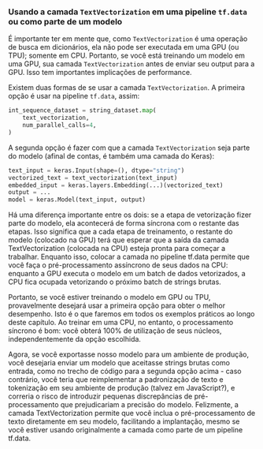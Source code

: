 ### Usando a camada `TextVectorization` em uma pipeline `tf.data` ou como parte de um modelo

É importante ter em mente que, como `TextVectorization` é uma operação de busca em dicionários, ela não pode ser executada em uma GPU (ou TPU); somente em CPU. Portanto, se você está treinando um modelo em uma GPU, sua camada `TextVectorization` antes de enviar seu output para a GPU. Isso tem importantes implicações de performance.

Existem duas formas de se usar a camada `TextVectorization`. A primeira opção é usar na pipeline `tf.data`, assim:

```python
int_sequence_dataset = string_dataset.map(
    text_vectorization,
    num_parallel_calls=4,
)
```

A segunda opção é fazer com que a camada `TextVectorization` seja parte do modelo (afinal de contas, é também uma camada do Keras):

```python
text_input = keras.Input(shape=(), dtype="string")
vectorized_text = text_vectorization(text_input)
embedded_input = keras.layers.Embedding(...)(vectorized_text)
output = ...
model = keras.Model(text_input, output)
```

Há uma diferença importante entre os dois: se a etapa de vetorização fizer parte do modelo, ela acontecerá de forma síncrona com o restante das etapas. Isso significa que a cada etapa de treinamento, o restante do modelo (colocado na GPU) terá que esperar que a saída da camada TextVectorization (colocada na CPU) esteja pronta para começar a trabalhar. Enquanto isso, colocar a camada no pipeline tf.data permite que você faça o pré-processamento assíncrono de seus dados na CPU: enquanto a GPU executa o modelo em um batch de dados vetorizados, a CPU fica ocupada vetorizando o próximo batch de strings brutas.

Portanto, se você estiver treinando o modelo em GPU ou TPU, provavelmente desejará usar a primeira opção para obter o melhor desempenho. Isto é o que faremos em todos os exemplos práticos ao longo deste capítulo. Ao treinar em uma CPU, no entanto, o processamento síncrono é bom: você obterá 100% de utilização de seus núcleos, independentemente da opção escolhida.

Agora, se você exportasse nosso modelo para um ambiente de produção, você desejaria enviar um modelo que aceitasse strings brutas como entrada, como no trecho de código para a segunda opção acima - caso contrário, você teria que reimplementar a padronização de texto e tokenização em seu ambiente de produção (talvez em JavaScript?), e correria o risco de introduzir pequenas discrepâncias de pré-processamento que prejudicariam a precisão do modelo. Felizmente, a camada TextVectorization permite que você inclua o pré-processamento de texto diretamente em seu modelo, facilitando a implantação, mesmo se você estiver usando originalmente a camada como parte de um pipeline tf.data.